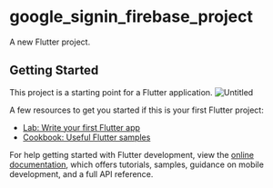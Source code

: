 # google_signin_firebase_project

A new Flutter project.

## Getting Started

This project is a starting point for a Flutter application.
![Untitled](https://github.com/user-attachments/assets/e5f5bc90-96e3-40a2-8032-22377db80c38)

A few resources to get you started if this is your first Flutter project:

- [Lab: Write your first Flutter app](https://docs.flutter.dev/get-started/codelab)
- [Cookbook: Useful Flutter samples](https://docs.flutter.dev/cookbook)

For help getting started with Flutter development, view the
[online documentation](https://docs.flutter.dev/), which offers tutorials,
samples, guidance on mobile development, and a full API reference.
